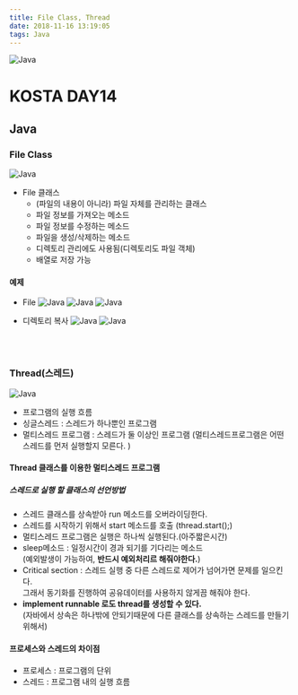```yaml
---
title: File Class, Thread
date: 2018-11-16 13:19:05
tags: Java
---
```

![Java](images/javaimage.png)
# KOSTA DAY14
## Java

### File Class
![Java](images/java/java13-01.png)
- File 클래스
    - (파일의 내용이 아니라) 파일 자체를 관리하는 클래스 
    - 파일 정보를 가져오는 메소드 
    - 파일 정보를 수정하는 메소드 
    - 파일을 생성/삭제하는 메소드 
    - 디렉토리 관리에도 사용됨(디렉토리도 파일 객체)
    - 배열로 저장 가능
#### 예제
- File
![Java](images/java/java14-01.png)
![Java](images/java/java14-02.png)
![Java](images/java/java14-03.png)

- 디렉토리 복사
![Java](images/java/java14-04.png)
![Java](images/java/java14-05.png)

<br><br>

### Thread(스레드)
![Java](images/java/java14-06.png)
- 프로그램의 실행 흐름 
- 싱글스레드 : 스레드가 하나뿐인 프로그램 
- 멀티스레드 프로그램 : 스레드가 둘 이상인 프로그램
(멀티스레드프로그램은 어떤 스레드를 먼저 실행할지 모른다. )

#### Thread 클래스를 이용한 멀티스레드 프로그램 
##### 스레드로 실행 할 클래스의 선언방법 
- 스레드 클래스를 상속받아 run 메소드를 오버라이딩한다. 
- 스레드를 시작하기 위해서 start 메소드를 호출 (thread.start();) 
- 멀티스레드 프로그램은 실행은 하나씩 실행된다.(아주짧은시간)  
- sleep메소드 : 일정시간이 경과 되기를 기다리는 메소드    
(예외발생이 가능하여, **반드시 예외처리르 해줘야한다.**)
- Critical section : 스레드 실행 중 다른 스레드로 제어가 넘어가면 문제를 일으킨다.   
 그래서 동기화를 진행하여 공유데이터를 사용하지 않게끔 해줘야 한다.
- **implement runnable 로도 thread를 생성할 수 있다. **   
(자바에서 상속은 하나밖에 안되기때문에 다른 클래스를 상속하는 스레드를 만들기위해서) 

#### 프로세스와 스레드의 차이점
- 프로세스 : 프로그램의 단위
- 스레드 : 프로그램 내의 실행 흐름
<br><br>